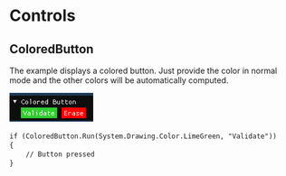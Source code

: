 # Controls

## ColoredButton

The example displays a colored button.
Just provide the color in normal mode and the other colors will be automatically computed.

![image](./ColoredButton.png)

```
if (ColoredButton.Run(System.Drawing.Color.LimeGreen, "Validate"))
{
	// Button pressed
}
```
